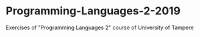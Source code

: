# Programming-Languages-2-2019
Exercises of "Programming Languages 2" course of University of Tampere
